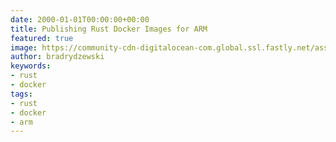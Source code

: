 ```yaml
---
date: 2000-01-01T00:00:00+00:00
title: Publishing Rust Docker Images for ARM
featured: true
image: https://community-cdn-digitalocean-com.global.ssl.fastly.net/assets/tutorials/images/large/kubernetes_tutorials-big.png?1551468138
author: bradrydzewski
keywords:
- rust
- docker
tags:
- rust
- docker
- arm
---
```

